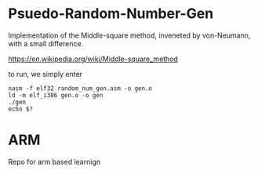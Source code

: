 # Psuedo-Random-Number-Gen
Implementation of the Middle-square method, inveneted by von-Neumann, with a small difference.

https://en.wikipedia.org/wiki/Middle-square_method

to run, we simply enter

    nasm -f elf32 random_num_gen.asm -o gen.o
    ld -m elf_i386 gen.o -o gen
    ./gen
    echo $?
    
 
# ARM

Repo for arm based learnign

